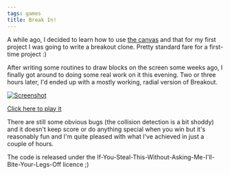 ```yaml
---
tags: games
title: Break In!
---
```


A while ago, I decided to learn how to use [the canvas](https://en.wikipedia.org/wiki/Canvas_element) and that for my first project I was going to write a breakout clone. Pretty standard fare for a first-time project :)

After writing some routines to draw blocks on the screen some weeks ago, I finally got around to doing some real work on it this evening. Two or three hours later, I'd ended up with a mostly working, radial version of Breakout.

[![Screenshot][screenshot]][play]

[Click here to play it][play]

[screenshot]: https://static.offend.me.uk/media/images/breakout.png
[play]: http://code.offend.me.uk/breakout

There are still some obvious bugs (the collision detection is a bit shoddy) and it doesn't keep score or do anything special when you win but it's reasonably fun and I'm quite pleased with what I've achieved in just a couple of hours.

The code is released under the If-You-Steal-This-Without-Asking-Me-I'll-Bite-Your-Legs-Off licence ;)